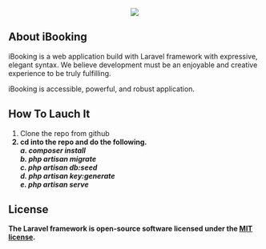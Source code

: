 <p align="center"><img src="https://github.com/MartMbithi/iBooking/blob/master/public/images/logofull.png"></p>


## About iBooking

iBooking  is a web application build with Laravel framework with expressive, elegant syntax. We believe development must be an enjoyable and creative experience to be truly fulfilling. 

iBooking is accessible, powerful, and robust application.

## How To Lauch It
1. Clone the repo from github<b>
2. cd into the repo and do the following.<br>
<i>a. composer install</i><br>
<i>b. php artisan migrate</i><br>
<i>c. php artisan db:seed</i><br>
<i>d. php artisan key:generate</i><br>
<i>e. php artisan serve</i><br>

## License

The Laravel framework is open-source software licensed under the [MIT license](https://opensource.org/licenses/MIT).
